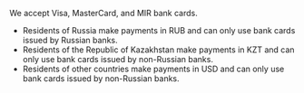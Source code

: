 
We accept Visa, MasterCard, and MIR bank cards.

  * Residents of Russia make payments in RUB and can only use bank cards issued by Russian banks.
  * Residents of the Republic of Kazakhstan make payments in KZT and can only use bank cards issued by non-Russian banks.
  * Residents of other countries make payments in USD and can only use bank cards issued by non-Russian banks.


